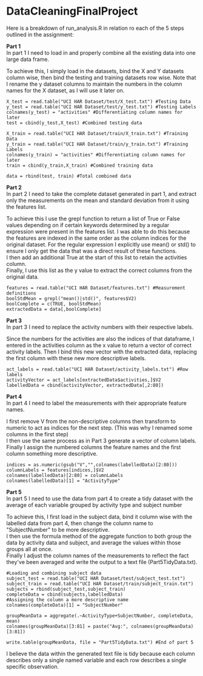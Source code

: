 # DataCleaningFinalProject

Here is a breakdown of run_analysis.R in relation ro each of the 5 steps outlined in the assignment:  

**Part 1**  
 In part 1 I need to load in and properly combine all the existing data into one large data frame. 
 
To achieve this, I simply load in the datasets, bind the X and Y datasets column wise, then bind the testing and training datasets row wise.
Note that I rename the y dataset columns to maintain the numbers in the column names for the X dataset, as I will use it later on.

    X_test = read.table("UCI HAR Dataset/test/X_test.txt") #Testing Data
    y_test = read.table("UCI HAR Dataset/test/y_test.txt") #Testing Labels
    colnames(y_test) = "activities" #Differentiating column names for later
    test = cbind(y_test,X_test) #Combined testing data
    
    X_train = read.table("UCI HAR Dataset/train/X_train.txt") #Training Data
    y_train = read.table("UCI HAR Dataset/train/y_train.txt") #Training Labels
    colnames(y_train) = "activities" #Differentiating column names for later
    train = cbind(y_train,X_train) #Combined training data
    
    data = rbind(test, train) #Total combined data  



**Part 2**  
In part 2 I need to take the complete dataset generated in part 1, and extract only the measurements on the mean and standard deviation from it using the features list.  

To achieve this I use the grepl function to return a list of True or False values depending on if certain keywords determined by a regular expression were present in the features list. I was able to do this because the features are indexed in the same order as the column indices for the original dataset. For the regular expression I explicitly use mean() or std() to ensure I only get the data that was a direct result of these functions.  
I then add an additional True at the start of this list to retain the activities column.  
Finally, I use this list as the y value to extract the correct columns from the original data.

    features = read.table("UCI HAR Dataset/features.txt") #Measurement definitions
    boolStdMean = grepl("mean()|std()", features$V2)
    boolComplete = c(TRUE, boolStdMean)
    extractedData = data[,boolComplete]  


**Part 3**  
In part 3 I need to replace the activity numbers with their respective labels.

Since the numbers for the activities are also the indices of that dataframe, I entered in the activities column as the x value to return a vector of correct activity labels. Then I bind this new vector with the extracted data, replacing the first column with these new more descriptive labels.
    
    act_labels = read.table("UCI HAR Dataset/activity_labels.txt") #Row labels
    activityVector = act_labels[extractedData$activities,]$V2
    labelledData = cbind(activityVector, extractedData[,2:80])  



**Part 4**  
In part 4 I need to label the measurements with their appropriate feature names.  

I first remove V from the non-descriptive columns then transform to numeric to act as indices for the next step. (This was why I renamed some columns in the first step)  
I then use the same process as in Part 3 generate a vector of column labels.  
Finally I assign the numbered columns the feature names and the first column something more descriptive.
            

    indices = as.numeric(gsub("V","",colnames(labelledData)[2:80]))
    columnLabels = features[indices,]$V2
    colnames(labelledData)[2:80] = columnLabels
    colnames(labelledData)[1] = "ActivityType"



**Part 5**  
In part 5 I need to use the data from part 4 to create a tidy dataset with the average of each variable grouped by activity type and subject number

To achieve this, I first load in the subject data, bind it column wise with the labelled data from part 4, then change the column name to "SubjectNumber" to be more descriptive.  
I then use the formula method of the aggregate function to both group the data by activity data and subject, and average the values within those groups all at once.  
Finally I adjust the column names of the measurements to reflect the fact they've been averaged and write the output to a text file (Part5TidyData.txt).


    #Loading and combining subject data
    subject_test = read.table("UCI HAR Dataset/test/subject_test.txt")
    subject_train = read.table("UCI HAR Dataset/train/subject_train.txt")
    subjects = rbind(subject_test,subject_train)
    completeData = cbind(subjects,labelledData)
    #Assigning the column a more descriptive name
    colnames(completeData)[1] = "SubjectNumber"
    
    groupMeanData = aggregate(.~ActivityType+SubjectNumber, completeData, mean)
    colnames(groupMeanData)[3:81] = paste("Avg:", colnames(groupMeanData)[3:81])
    
    write.table(groupMeanData, file = "Part5TidyData.txt") #End of part 5

  
I believe the data within the generated text file is tidy because each column describes only a single named variable and each row describes a single specific observation.
